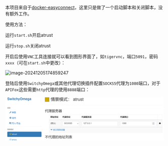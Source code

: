 本项目来自于[docker-easyconnect](https://github.com/docker-easyconnect/docker-easyconnect)，这里只是做了一个启动脚本和关闭脚本，没有额外工作。

使用方法：

运行`start.sh`开启atrust

运行`stop.sh`关闭atrust

开启后使用`VNC`工具连接就可以看到图形界面了，如`tigervnc`，端口`5091`，密码`xxxx`（可在`start.sh`中更改）：

![image-20241205174859247](/home/springkill/.config/Typora/typora-user-images/image-20241205174859247.png)

登陆后使用`SwitchyOmega`或其他代理切换插件配置`SOCKS5`代理为`1080`端口，对于`APIFox`这些需要`http`代理的使用`8888`端口：

![image-20241205174300132](./img/image-20241205174300132.png)

